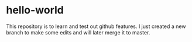 # hello-world
This repository is to learn and  test out github features. I just created a new branch to make some edits and will later merge it to master.
